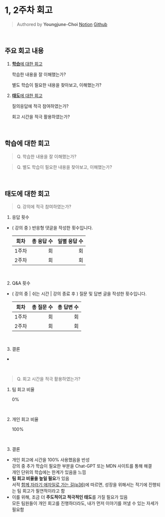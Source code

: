 # 1, 2주차 회고

> Authored by **Youngjune-Choi** [Notion](https://choiyoungjune.notion.site/13-16521bc2456c80b8b025c30803efc343?pvs=4) [Github](https://github.com/jjmullan/home-work)<br />

<br />

## 주요 회고 내용

1.  [**학습**에 대한 회고](#학습에-대한-회고)

    학습한 내용을 잘 이해했는가? <br />

    별도 학습이 필요한 내용을 찾아보고, 이해했는가? <br/>

2.  [**태도**에 대한 회고](#태도에-대한-회고)

    질의응답에 적극 참여하였는가? <br />

    회고 시간을 적극 활용하였는가?

<br />

## 학습에 대한 회고

> Q. 학습한 내용을 잘 이해했는가?

> Q. 별도 학습이 필요한 내용을 찾아보고, 이해했는가?

<br />

## 태도에 대한 회고

> Q. 강의에 적극 참여하였는가?

1. 응답 횟수 <br />

- ( 강의 중 ) 반응형 댓글을 작성한 횟수입니다.

  | 회차  | 총 응답 수 | 일별 응답 수 |
  | :---: | ---------: | -----------: |
  | 1주차 |         회 |           회 |
  | 2주차 |         회 |           회 |

<br />

2. Q&A 횟수 <br />

- ( 강의 중 | 쉬는 시간 | 강의 종료 후 ) 질문 및 답변 글을 작성한 횟수입니다.

  | 회차  | 총 질문 수 | 총 답변 수 |
  | :---: | ---------: | ---------: |
  | 1주차 |         회 |         회 |
  | 2주차 |         회 |         회 |

<br />

3. 결론

-

<br />

> Q. 회고 시간을 적극 활용하였는가?

1. 팀 회고 비율

   0%

<br />

2. 개인 회고 비율

   100%

<br />

3. 결론

- 개인 회고에 시간을 100% 사용했음을 반성 <br />
  강의 중 추가 학습이 필요한 부분을 Chat-GPT 또는 MDN 사이트를 통해 해결 <br />
  개인 단위의 학습에는 한계가 있음을 느낌
- **팀 회고 비율을 높일 필요**가 있음 <br />
  서적 [함께 자라기 애자일로 가는 길(p36)](https://product.kyobobook.co.kr/detail/S000001033071?utm_source=google&utm_medium=cpc&utm_campaign=googleSearch&gad_source=1)에 따르면, 성장을 위해서는 적기에 진행되는 팀 회고가 필연적이라고 함 <br />
- 이를 위해, 조금 더 **주도적이고 적극적인 태도**를 가질 필요가 있음 <br />
  모든 팀원들이 개인 회고를 진행하더라도, 내가 먼저 이야기를 꺼낼 수 있는 자세가 필요함
